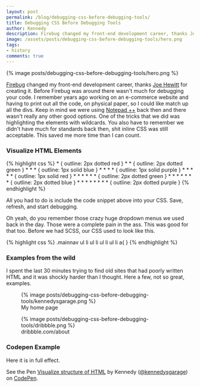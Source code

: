 ```yaml
---
layout: post
permalink: /blog/debugging-css-before-debugging-tools/
title: Debugging CSS Before Debugging Tools
author: Kennedy
description: Firebug changed my front-end development career, thanks Joe Hewitt for creating it. Before Firebug was around there wasn't much for debugging your code. I remember years ago working on an e-commerce website and having to print out all the code, on physical paper, so I could like match up all the divs.
image: /assets/posts/debugging-css-before-debugging-tools/hero.png
tags:
- history
comments: true
---
```




<div class="hero">{% image posts/debugging-css-before-debugging-tools/hero.png %}</div>

<p><a href="http://getfirebug.com/">Firebug</a> changed my front-end development career, thanks <a href="https://twitter.com/joehewitt">Joe Hewitt</a> for creating it. Before Firebug was around there wasn't much for debugging your code. I remember years ago working on an e-commerce website and having to print out all the code, on physical paper, so I could like match up all the divs. Keep in mind we were using <a href="https://notepad-plus-plus.org/">Notepad ++</a> back then and there wasn't really any other good options. One of the tricks that we did was highlighting the elements with wildcards. You also have to remember we didn't have much for standards back then, shit inline CSS was still acceptable. This saved me more time than I can count.</p>

<h3>Visualize HTML Elements</h3>
<!-- https://jekyllrb.com/docs/templates/ -->
{% highlight css %}
* { outline: 2px dotted red }
* * { outline: 2px dotted green }
* * * { outline: 1px solid blue }
* * * * { outline: 1px solid purple }
* * * * * { outline: 1px solid red }
* * * * * * { outline: 2px dotted green }
* * * * * * * { outline: 2px dotted blue }
* * * * * * * * { outline: 2px dotted purple }
{% endhighlight %}

<p>All you had to do is include the code snippet above into your CSS. Save, refresh, and start debugging.</p>

<p>Oh yeah, do you remember those crazy huge dropdown menus we used back in the day. Those were a complete pain in the ass. This was good for that too. Before we had SCSS, our CSS used to look like this.</p>

{% highlight css %}
.mainnav ul li ul li ul li ul li a{
}
{% endhighlight %}

<h3>Examples from the wild</h3>
<p>I spent the last 30 minutes trying to find old sites that had poorly written HTML and it was shockly harder than I thought. Here a few, not so great, examples.</p>
<figure>
{% image posts/debugging-css-before-debugging-tools/kennedysgarage.png %}
<figcaption>My home page</figcaption>
</figure>
<figure>
{% image posts/debugging-css-before-debugging-tools/dribbble.png %}
<figcaption>dribbble.com/about</figcaption>
</figure>

<h3>Codepen Example</h3>
<p>Here it is in full effect.</p>
<p data-height="265" data-theme-id="0" data-slug-hash="LRGvxL" data-default-tab="css,result" data-user="kennedysgarage" data-embed-version="2" class="codepen">See the Pen <a href="http://codepen.io/kennedysgarage/pen/LRGvxL/">Visualize structure of HTML</a> by Kennedy (<a href="http://codepen.io/kennedysgarage">@kennedysgarage</a>) on <a href="http://codepen.io">CodePen</a>.</p>
<script async src="//assets.codepen.io/assets/embed/ei.js"></script>
